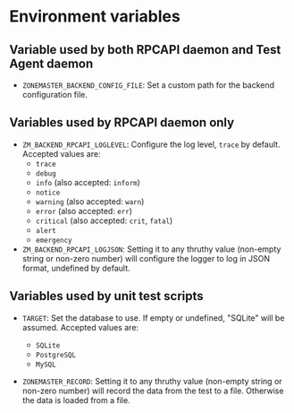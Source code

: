 # Environment variables

## Variable used by both RPCAPI daemon and Test Agent daemon

* `ZONEMASTER_BACKEND_CONFIG_FILE`: Set a custom path for the backend
  configuration file.

## Variables used by RPCAPI daemon only

* `ZM_BACKEND_RPCAPI_LOGLEVEL`: Configure the log level, `trace` by default.
  Accepted values are:
  * `trace`
  * `debug`
  * `info` (also accepted: `inform`)
  * `notice`
  * `warning` (also accepted: `warn`)
  * `error` (also accepted: `err`)
  * `critical` (also accepted: `crit`, `fatal`)
  * `alert`
  * `emergency`
* `ZM_BACKEND_RPCAPI_LOGJSON`: Setting it to any thruthy value (non-empty
  string or non-zero number) will configure the logger to log in JSON format,
  undefined by default.

## Variables used by unit test scripts

* `TARGET`: Set the database to use. If empty or undefined, "SQLite" will be
  assumed. Accepted values are:
  * `SQLite`
  * `PostgreSQL`
  * `MySQL`

* `ZONEMASTER_RECORD`: Setting it to any thruthy value (non-empty string or
  non-zero number) will record the data from the test to a file. Otherwise the
  data is loaded from a file.
